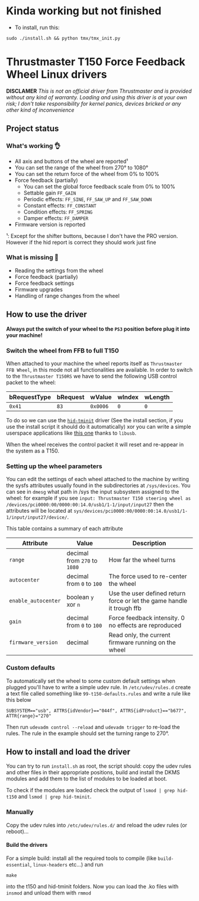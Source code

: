 # Kinda working but not finished
- To install, run this:
 ```
 sudo ./install.sh && python tmx/tmx_init.py
 ```
# Thrustmaster T150 Force Feedback Wheel Linux drivers
**DISCLAMER**
*This is not an official driver from Thrustmaster and is provided without any kind of warranty. Loading and using this driver is at your own risk; I don't take responsibility for kernel panics, devices bricked or any other kind of inconvenience*

## Project status

### What's working 👌
+ All axis and buttons of the wheel are reported¹
+ You can set the range of the wheel from 270° to 1080°
+ You can set the return force of the wheel from 0% to 100%
+ Force feedback (partially)
  * You can set the global force feedback scale from 0% to 100%
  * Settable gain `FF_GAIN`
  * Periodic effects:  `FF_SINE`, `FF_SAW_UP` and `FF_SAW_DOWN`
  * Constant effects:  `FF_CONSTANT`
  * Condition effects: `FF_SPRING`
  * Damper effects:    `FF_DAMPER`
+ Firmware version is reported

¹: Except for the shifter buttons, because I don't have the PRO version. However if the hid report is correct they should work just fine

### What is missing 🚧
- Reading the settings from the wheel
- Force feedback (partially)
- Force feedback settings
- Firmware upgrades
- Handling of range changes from the wheel

## How to use the driver
**Always put the switch of your wheel to the `PS3` position before plug it into your machine!**

### Switch the wheel from FFB to full T150
When attached to your machine the wheel reports itself as `Thrustmaster FFB Wheel`, in this mode not all functionalities
are available. In order to switch to the `Thrustmaster T150RS` we have to send the following USB control packet to the 
wheel:

| bRequestType | bRequest | wValue | wIndex | wLength |
|--------------|----------|--------|--------|---------|
| `0x41`       | `83`     |`0x0006`| `0`    | `0`     |

To do so we can use the [`hid-tminit`](https://github.com/scarburato/hid-tminit) driver (See the install section, if you use the install script it should do it automatically) xor you can write a simple userspace applications like  [this one](https://gitlab.com/her0/tmdrv) thanks to `libusb`.

When the wheel receives the control packet it will reset and re-appear in the system as a T150.

### Setting up the wheel parameters
You can edit the settings of each wheel attached to the machine by writing the sysfs attributes usually found in the 
subdirectories at `/sys/devices`. You can see in `dmesg` what path in /sys the input subsystem assigned to the wheel:
for example if you see `input: Thrustmaster T150 steering wheel as /devices/pci0000:00/0000:00:14.0/usb1/1-1/input/input27`
then the attributes will be located at `sys/devices/pci0000:00/0000:00:14.0/usb1/1-1/input/input27/device/`.

This table contains a summary of each attribute

|Attribute          |Value                         |Description                                                       |
|-------------------|------------------------------|------------------------------------------------------------------|
|`range`            |decimal from `270` to `1080`  |How far the wheel turns                                           |
|`autocenter`       |decimal from `0` to `100`     |The force used to re-center the wheel                             |
|`enable_autocenter`|boolean `y` xor `n`           |Use the user defined return force or let the game handle it trough ffb|
|`gain`             |decimal from `0` to `100`     |Force feedback intensity. 0 no effects are reproduced             |
|`firmware_version` |decimal                       |Read only, the current firmware running on the wheel              |

### Custom defaults
To automatically set the wheel to some custom default settings when plugged you'll have to write a simple udev rule. In `/etc/udev/rules.d` create a text file called something like `99-t150-defaults.rules` and write a rule like this below
```
SUBSYSTEM=="usb", ATTRS{idVendor}=="044f", ATTRS{idProduct}=="b677", ATTR{range}="270"
```
Then run `udevadm control --reload` and `udevadm trigger` to re-load the rules. 
The rule in the example should set the turning range to 270°.

## How to install and load the driver
You can try to run `install.sh` as root, the script should: copy the udev rules and other files in their appropriate positions, build and install the DKMS modules and add them to the list of modules to be loaded at boot. 

To check if the modules are loaded check the output of `lsmod | grep hid-t150` and `lsmod | grep hid-tminit`.

### Manually 
Copy the udev rules into `/etc/udev/rules.d/` and reload the udev rules (or reboot)...

#### Build the drivers
For a simple build: install all the required tools to compile (like `build-essential`, `linux-headers` etc...) and run
```
make
```
into the t150 and hid-tminit folders. Now you can load the .ko files with `insmod` and unload them with `rmmod`
